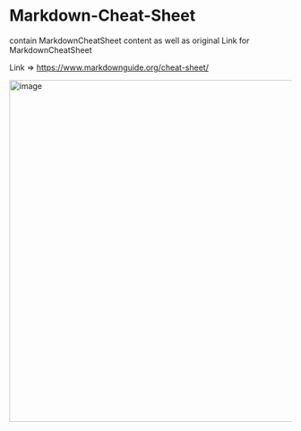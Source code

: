 # Markdown-Cheat-Sheet
contain MarkdownCheatSheet content as well as original Link for MarkdownCheatSheet

 Link => https://www.markdownguide.org/cheat-sheet/
 
 <img width="609" alt="image" src="https://user-images.githubusercontent.com/92440897/194372706-3ec51f45-0845-48d2-afd1-5c99e0093f96.png">
